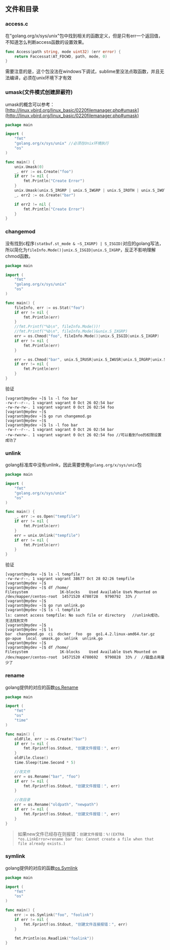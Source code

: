 ## 文件和目录

### access.c
在"golang.org/x/sys/unix"包中找到相关的函数定义，但是只有err一个返回值，不知道怎么判断access函数的设置效果。

```go
func Access(path string, mode uint32) (err error) {
	return Faccessat(AT_FDCWD, path, mode, 0)
}
```

需要注意的是，这个包没法在windows下调试，sublime里没法点取函数，并且无法编译，必须在unix环境下才有效


### umask(文件模式创建屏蔽符)
umask的概念可以参考：[http://linux.vbird.org/linux_basic/0220filemanager.php#umask](http://linux.vbird.org/linux_basic/0220filemanager.php#umask)

```go
package main

import (
	"fmt"
	"golang.org/x/sys/unix" //必须在Unix环境执行
	"os"
)

func main() {
	unix.Umask(0)
	_, err := os.Create("foo")
	if err != nil {
		fmt.Println("Create Error")
	}
	unix.Umask(unix.S_IRGRP | unix.S_IWGRP | unix.S_IROTH | unix.S_IWOTH)
	_, err2 := os.Create("bar")

	if err2 != nil {
		fmt.Println("Create Error")
	}
}
```

### changemod
没有找到c程序`(statbuf.st_mode & ~S_IXGRP) | S_ISGID)`对应的golang写法，所以简化为`fileInfo.Mode()|unix.S_ISGID|unix.S_IXGRP`，反正不影响理解chmod函数。

```go
package main

import (
	"fmt"
	"golang.org/x/sys/unix"
	"os"
)

func main() {
	fileInfo, err := os.Stat("foo")
	if err != nil {
		fmt.Println(err)
	}
	//fmt.Printf("%b\n", fileInfo.Mode())!
	//fmt.Printf("%b\n", fileInfo.Mode()&unix.S_IXGRP)
	err = os.Chmod("foo", fileInfo.Mode()|unix.S_ISGID|unix.S_IXGRP)
	if err != nil {
		fmt.Println(err)
	}

	err = os.Chmod("bar", unix.S_IRUSR|unix.S_IWUSR|unix.S_IRGRP|unix.S_IROTH)
	if err != nil {
		fmt.Println(err)
	}
}
```

验证

```
[vagrant@mydev ~]$ ls -l foo bar
-rw-r--r--. 1 vagrant vagrant 0 Oct 26 02:54 bar
-rw-rw-rw-. 1 vagrant vagrant 0 Oct 26 02:54 foo
[vagrant@mydev ~]$ 
[vagrant@mydev ~]$ go run changemod.go 
[vagrant@mydev ~]$ 
[vagrant@mydev ~]$ ls -l foo bar       
-rw-r--r--. 1 vagrant vagrant 0 Oct 26 02:54 bar
-rw-rwxrw-. 1 vagrant vagrant 0 Oct 26 02:54 foo //可以看到foo的权限设置成功了
```

### unlink
golang标准库中没有unlink，因此需要使用`golang.org/x/sys/unix`包

```go
package main

import (
	"fmt"
	"golang.org/x/sys/unix"
	"os"
)

func main() {
	_, err := os.Open("tempfile")
	if err != nil {
		fmt.Println(err)
	}
	err = unix.Unlink("tempfile")
	if err != nil {
		fmt.Println(err)
	}
}
```

验证

```
[vagrant@mydev ~]$ ls -l tempfile 
-rw-rw-r--. 1 vagrant vagrant 38677 Oct 28 02:26 tempfile
[vagrant@mydev ~]$ 
[vagrant@mydev ~]$ df /home/
Filesystem              1K-blocks    Used Available Use% Mounted on
/dev/mapper/centos-root  14571520 4780728   9790792  33% /
[vagrant@mydev ~]$ 
[vagrant@mydev ~]$ go run unlink.go 
[vagrant@mydev ~]$ ls -l tempfile
ls: cannot access tempfile: No such file or directory	//unlink成功，无法找到文件
[vagrant@mydev ~]$ 
[vagrant@mydev ~]$ ls
bar  changemod.go  ci  docker  foo  go  go1.4.2.linux-amd64.tar.gz  go-apue  local  umask.go  unlink  unlink.go
[vagrant@mydev ~]$ 
[vagrant@mydev ~]$ df /home/
Filesystem              1K-blocks    Used Available Use% Mounted on
/dev/mapper/centos-root  14571520 4780692   9790828  33% /	//磁盘占用量少了
```

### rename
golang提供的对应的函数[os.Rename](https://gowalker.org/os#Rename)

```go
package main

import (
	"fmt"
	"os"
	"time"
)

func main() {
	oldFile, err := os.Create("bar")
	if err != nil {
		fmt.Fprintf(os.Stdout, "创建文件报错：", err)
	}
	oldFile.Close()
	time.Sleep(time.Second * 5)

	//改文件
	err = os.Rename("bar", "foo")
	if err != nil {
		fmt.Fprintf(os.Stdout, "创建文件报错：", err)
	}

	//改目录
	err = os.Rename("oldpath", "newpath")
	if err != nil {
		fmt.Fprintf(os.Stdout, "创建文件报错：", err)
	}
}
```

> 如果new文件已经存在则报错：`创建文件报错：%!(EXTRA *os.LinkError=rename bar foo: Cannot create a file when that file already exists.)`

### symlink
golang提供的对应的函数[os.Symlink](https://gowalker.org/os#Symlink)

```go
package main

import (
	"fmt"
	"os"
)

func main() {
	err := os.Symlink("foo", "foolink")
	if err != nil {
		fmt.Fprintf(os.Stdout, "创建文件连接报错：", err)
	}

	fmt.Println(os.Readlink("foolink"))
}
```

